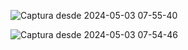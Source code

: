 ![Captura desde 2024-05-03 07-55-40](https://github.com/normanagudelo/SalesReport/assets/63974062/5f4199aa-826b-40a0-b768-782c44a6d725)

![Captura desde 2024-05-03 07-54-46](https://github.com/normanagudelo/SalesReport/assets/63974062/d264e35d-f077-467c-9757-da0306212fb1)
